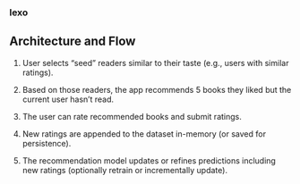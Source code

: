 ### lexo

## Architecture and Flow

1. User selects “seed” readers similar to their taste (e.g., users with similar ratings).

2. Based on those readers, the app recommends 5 books they liked but the current user hasn’t read.

3. The user can rate recommended books and submit ratings.

4. New ratings are appended to the dataset in-memory (or saved for persistence).

5. The recommendation model updates or refines predictions including new ratings (optionally retrain or incrementally update).